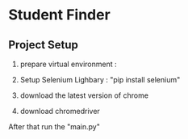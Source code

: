 # Student Finder

## Project Setup 
1. prepare virtual environment :   

2. Setup Selenium Lighbary :
   "pip install selenium"


3. download the latest version of chrome

4. download chromedriver


After that run the "main.py"


